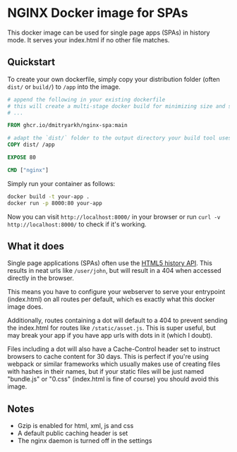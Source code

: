 # NGINX Docker image for SPAs

This docker image can be used for single page apps (SPAs) in history mode. It serves your index.html if no other file matches.

## Quickstart

To create your own dockerfile, simply copy your distribution folder (often `dist/` or `build/`) to `/app` into the image.

```Dockerfile
# append the following in your existing dockerfile
# this will create a multi-stage docker build for minimizing size and security vulnerabilities
# ...

FROM ghcr.io/dmitryarkh/nginx-spa:main

# adapt the `dist/` folder to the output directory your build tool uses (such as `dist/`, `build/` or `www/`).
COPY dist/ /app

EXPOSE 80

CMD ["nginx"]
```

Simply run your container as follows:

```bash
docker build -t your-app .
docker run -p 8000:80 your-app
```

Now you can visit `http://localhost:8000/` in your browser or run `curl -v http://localhost:8000/` to check if it's working.

## What it does

Single page applications (SPAs) often use the [HTML5 history API][history api]. This results in neat urls like `/user/john`, but will result in a 404 when accessed directly in the browser.

This means you have to configure your webserver to serve your entrypoint (index.html) on all routes per default, which es exactly what this docker image does.

Additionally, routes containing a dot will default to a 404 to prevent sending the index.html for routes like `/static/asset.js`.
This is super useful, but may break your app if you have app urls with dots in it (which I doubt).

Files including a dot will also have a Cache-Control header set to instruct browsers to cache content for 30 days. This is perfect if you're using webpack or similar frameworks which usually makes use of creating files with hashes in their names, but if your static files will be just named "bundle.js" or "0.css" (index.html is fine of course) you should avoid this image.

## Notes

- Gzip is enabled for html, xml, js and css
- A default public caching header is set
- The nginx daemon is turned off in the settings

[history api]: https://developer.mozilla.org/en-US/docs/Web/API/History_API
